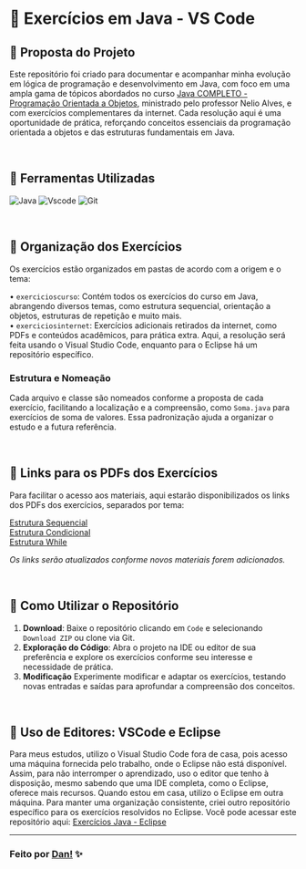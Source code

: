 # 📂 Exercícios em Java - VS Code

## 📌 Proposta do Projeto
Este repositório foi criado para documentar e acompanhar minha evolução em lógica de programação e desenvolvimento em Java, com foco em uma ampla gama de tópicos abordados no curso [Java COMPLETO - Programação Orientada a Objetos](https://www.udemy.com/course/java-curso-completo/?couponCode=KEEPLEARNING), ministrado pelo professor Nelio Alves, e com exercícios complementares da internet. Cada resolução aqui é uma oportunidade de prática, reforçando conceitos essenciais da programação orientada a objetos e das estruturas fundamentais em Java.

<br>

## 📌 Ferramentas Utilizadas
![Java](https://img.shields.io/badge/java-%23ED8B00.svg?style=for-the-badge&logo=openjdk&logoColor=white)
![Vscode](https://img.shields.io/badge/Visual%20Studio%20Code-0078d7.svg?style=for-the-badge&logo=visual-studio-code&logoColor=white)
![Git](https://img.shields.io/badge/git-%23F05033.svg?style=for-the-badge&logo=git&logoColor=white)

<br>

## 📌 Organização dos Exercícios
Os exercícios estão organizados em pastas de acordo com a origem e o tema:

• `exercicioscurso`: Contém todos os exercícios do curso em Java, abrangendo diversos temas, como estrutura sequencial, orientação a objetos, estruturas de repetição e muito mais. <br>
• `exerciciosinternet`: Exercícios adicionais retirados da internet, como PDFs e conteúdos acadêmicos, para prática extra. Aqui, a resolução será feita usando o Visual Studio Code, enquanto para o Eclipse há um repositório específico.

### Estrutura e Nomeação
Cada arquivo e classe são nomeados conforme a proposta de cada exercício, facilitando a localização e a compreensão, como `Soma.java` para exercícios de soma de valores. Essa padronização ajuda a organizar o estudo e a futura referência.

<br>

## 📌 Links para os PDFs dos Exercícios
Para facilitar o acesso aos materiais, aqui estarão disponibilizados os links dos PDFs dos exercícios, separados por tema:

[Estrutura Sequencial](listaexercicios/exercicios1-estrutura-sequencial-nelioalves.pdf) <br>
[Estrutura Condicional](listaexercicios/02-exercicios2-estrutura-condicional.pdf) <br>
[Estrutura While](listaexercicios/02-exercicios3-estrutura-while.pdf) <br>

*Os links serão atualizados conforme novos materiais forem adicionados.*

<br>

## 📌 Como Utilizar o Repositório
1. **Download**: Baixe o repositório clicando em `Code` e selecionando `Download ZIP` ou clone via Git.
2. **Exploração do Código**: Abra o projeto na IDE ou editor de sua preferência e explore os exercícios conforme seu interesse e necessidade de prática.
3. **Modificação** Experimente modificar e adaptar os exercícios, testando novas entradas e saídas para aprofundar a compreensão dos conceitos.

<br>

## 📌 Uso de Editores: VSCode e Eclipse
Para meus estudos, utilizo o Visual Studio Code fora de casa, pois acesso uma máquina fornecida pelo trabalho, onde o Eclipse não está disponível. Assim, para não interromper o aprendizado, uso o editor que tenho à disposição, mesmo sabendo que uma IDE completa, como o Eclipse, oferece mais recursos.
Quando estou em casa, utilizo o Eclipse em outra máquina. Para manter uma organização consistente, criei outro repositório específico para os exercícios resolvidos no Eclipse. Você pode acessar este repositório aqui: [Exercícios Java - Eclipse](https://github.com/danvasquesc/exercicios_java_eclipse)

---

### Feito por [Dan!](https://github.com/danvasquesc) ✨
